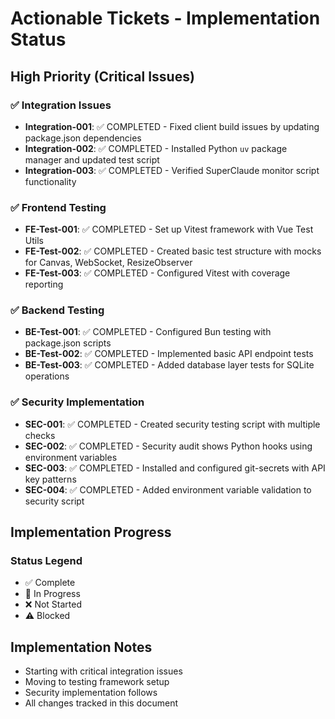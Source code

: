 # Actionable Tickets - Implementation Status

## High Priority (Critical Issues)

### ✅ Integration Issues
- **Integration-001**: ✅ COMPLETED - Fixed client build issues by updating package.json dependencies
- **Integration-002**: ✅ COMPLETED - Installed Python `uv` package manager and updated test script
- **Integration-003**: ✅ COMPLETED - Verified SuperClaude monitor script functionality

### ✅ Frontend Testing
- **FE-Test-001**: ✅ COMPLETED - Set up Vitest framework with Vue Test Utils
- **FE-Test-002**: ✅ COMPLETED - Created basic test structure with mocks for Canvas, WebSocket, ResizeObserver
- **FE-Test-003**: ✅ COMPLETED - Configured Vitest with coverage reporting

### ✅ Backend Testing
- **BE-Test-001**: ✅ COMPLETED - Configured Bun testing with package.json scripts
- **BE-Test-002**: ✅ COMPLETED - Implemented basic API endpoint tests
- **BE-Test-003**: ✅ COMPLETED - Added database layer tests for SQLite operations

### ✅ Security Implementation
- **SEC-001**: ✅ COMPLETED - Created security testing script with multiple checks
- **SEC-002**: ✅ COMPLETED - Security audit shows Python hooks using environment variables
- **SEC-003**: ✅ COMPLETED - Installed and configured git-secrets with API key patterns
- **SEC-004**: ✅ COMPLETED - Added environment variable validation to security script

## Implementation Progress

### Status Legend
- ✅ Complete
- 🔄 In Progress
- ❌ Not Started
- ⚠️ Blocked

## Implementation Notes
- Starting with critical integration issues
- Moving to testing framework setup
- Security implementation follows
- All changes tracked in this document
